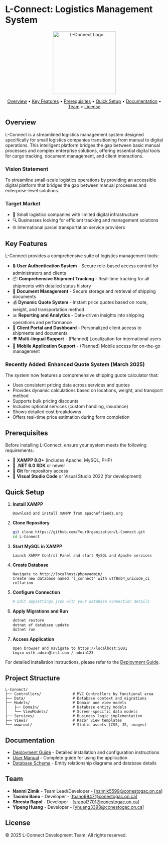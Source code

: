 # L-Connect: Logistics Management System

<p align="center">
  <img src="path/to/logo.png" alt="L-Connect Logo" width="200"/>
</p>

<p align="center">
  <a href="#overview">Overview</a> •
  <a href="#key-features">Key Features</a> •
  <a href="#prerequisites">Prerequisites</a> •
  <a href="#quick-setup">Quick Setup</a> •
  <a href="#documentation">Documentation</a> •
  <a href="#team">Team</a> •
  <a href="#license">License</a>
</p>

## Overview

L-Connect is a streamlined logistics management system designed specifically for small logistics companies transitioning from manual to digital operations. This intelligent platform bridges the gap between basic manual processes and complex enterprise solutions, offering essential digital tools for cargo tracking, document management, and client interactions.

### Vision Statement
To streamline small-scale logistics operations by providing an accessible digital platform that bridges the gap between manual processes and enterprise-level solutions.

### Target Market
- 🏢 Small logistics companies with limited digital infrastructure
- 🔍 Businesses looking for efficient tracking and management solutions
- 🌐 International parcel transportation service providers

## Key Features

L-Connect provides a comprehensive suite of logistics management tools:

- 🔒 **User Authentication System** - Secure role-based access control for administrators and clients
- 📦 **Comprehensive Shipment Tracking** - Real-time tracking for all shipments with detailed status history
- 📄 **Document Management** - Secure storage and retrieval of shipping documents
- 💰 **Dynamic Quote System** - Instant price quotes based on route, weight, and transportation method
- 📊 **Reporting and Analytics** - Data-driven insights into shipping operations and performance
- 👥 **Client Portal and Dashboard** - Personalized client access to shipments and documents
- 🌍 **Multi-lingual Support** - (Planned) Localization for international users
- 📱 **Mobile Application Support** - (Planned) Mobile access for on-the-go management

### Recently Added: Enhanced Quote System (March 2025)
The system now features a comprehensive shipping quote calculator that:
- Uses consistent pricing data across services and quotes
- Provides dynamic calculations based on locations, weight, and transport method
- Supports bulk pricing discounts
- Includes optional services (custom handling, insurance)
- Shows detailed cost breakdowns
- Offers real-time price estimation during form completion

## Prerequisites

Before installing L-Connect, ensure your system meets the following requirements:

- 🔷 **XAMPP 8.0+** (includes Apache, MySQL, PHP)
- 🔷 **.NET 6.0 SDK** or newer
- 🔷 **Git** for repository access
- 🔷 **Visual Studio Code** or Visual Studio 2022 (for development)

## Quick Setup

1. **Install XAMPP**
   ```
   Download and install XAMPP from apachefriends.org
   ```

2. **Clone Repository**
   ```bash
   git clone https://github.com/YourOrganization/L-Connect.git
   cd L-Connect
   ```

3. **Start MySQL in XAMPP**
   ```
   Launch XAMPP Control Panel and start MySQL and Apache services
   ```

4. **Create Database**
   ```
   Navigate to http://localhost/phpmyadmin/
   Create new database named 'l_connect' with utf8mb4_unicode_ci collation
   ```

5. **Configure Connection**
   ```bash
   # Edit appsettings.json with your database connection details
   ```

6. **Apply Migrations and Run**
   ```bash
   dotnet restore
   dotnet ef database update
   dotnet run
   ```

7. **Access Application**
   ```
   Open browser and navigate to https://localhost:5001
   Login with admin@test.com / admin123
   ```

For detailed installation instructions, please refer to the [Deployment Guide](docs/DeploymentGuide.md).

## Project Structure

```
L-Connect/
├── Controllers/              # MVC Controllers by functional area
├── Data/                     # Database context and migrations
├── Models/                   # Domain and view models
│   ├── Domain/               # Database entity models
│   └── ViewModels/           # Screen-specific data models
├── Services/                 # Business logic implementation
├── Views/                    # Razor view templates
└── wwwroot/                  # Static assets (CSS, JS, images)
```

## Documentation

- [Deployment Guide](docs/DeploymentGuide.md) - Detailed installation and configuration instructions
- [User Manual](docs/UserManual.md) - Complete guide for using the application
- [Database Schema](docs/DatabaseSchema.md) - Entity relationship diagrams and database details

## Team

- **Nanmi Zimik** - Team Lead/Developer - [nzimik5599@conestogac.on.ca]
- **Tasnim Bano** - Developer - [tbano9947@conestogac.on.ca]
- **Shresta Rapol** - Developer - [srapol7701@conestogac.on.ca]
- **Yipeng Huang** - Developer - [yhuang3398@conestogac.on.ca]

## License

© 2025 L-Connect Development Team. All rights reserved.